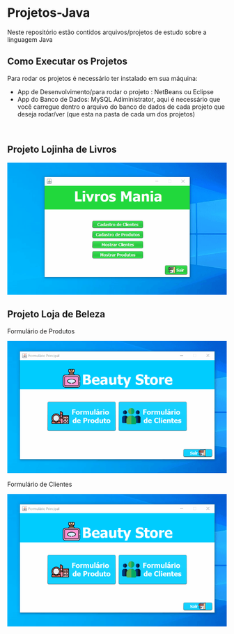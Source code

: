 # Projetos-Java
 Neste repositório estão contidos arquivos/projetos de estudo sobre a linguagem Java
 <br>
<h2>Como Executar os Projetos</h2>
<p> Para rodar os projetos é necessário ter instalado em sua máquina:<p>
<ul>
    <li>App de Desenvolvimento/para rodar o projeto : NetBeans ou Eclipse
    </li>
    <li>App do Banco de Dados: MySQL Adiministrator, aqui é necessário que você carregue dentro o arquivo do banco de dados de cada projeto que deseja rodar/ver (que esta na pasta de cada um dos projetos)</li>
</ul>

<br>

<h2>Projeto Lojinha de Livros</h2>
<img src="Gif-Projetos/projeto-Loja_Livros.gif">

<br>

<h2>Projeto Loja de Beleza</h2>
<p>Formulário de Produtos</p>
<img src="Gif-Projetos/projeto-Loja_Beleza-1.gif">
<p>Formulário de Clientes</p>
<img src="Gif-Projetos/projeto-Loja_Beleza-2.gif">

